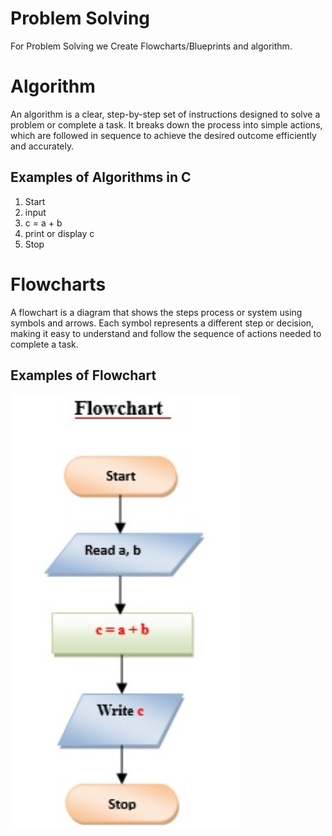 # Problem Solving
For Problem Solving we Create Flowcharts/Blueprints and algorithm.

# Algorithm
An algorithm is a clear, step-by-step set of instructions designed to solve a problem or complete a task. It breaks down the process into simple actions, which are followed in sequence to achieve the desired outcome efficiently and accurately.

## Examples of Algorithms in C
1. Start
2. input
3. c = a + b
4. print or display c
5. Stop

# Flowcharts
A flowchart is a diagram that shows the steps process or system using symbols and arrows. Each symbol represents a different step or decision, making it easy to understand and follow the sequence of actions needed to complete a task.

## Examples of Flowchart
![Addition Flowchart Image](https://github.com/RiteshhVishwakarma/Learn-C/blob/main/learn%20C%20images/Flowcharts%20of%20addition.jpg)
